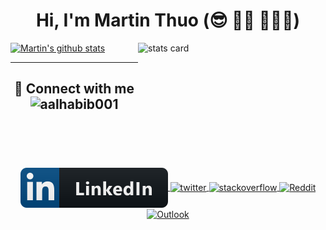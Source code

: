 
<!--
<h2>👨🏾‍💻 Skills</h2><br>

| <a href="https://nodejs.org/en/docs/"><img src="https://github.com/keikomori/icons-badges/blob/master/icons/NodeJS/nodejs.svg" alt="nodeJS" width="40" height="40" /> | <a href="https://www.python.org"><img src="https://github.com/keikomori/icons-badges/blob/master/icons/Python/python.svg" alt="python" width="40" height="40"/> | <a href="https://www.java.com"><img src="https://github.com/keikomori/icons-badges/blob/master/icons/Java/java.png" alt="java" width="40" height="40"/> | <a href="https://www.learn-c.org"><img src="https://github.com/keikomori/icons-badges/blob/master/icons/C/c.svg" alt="c" width="40" height="40"/> | <a href="https://www.learncpp.com/"><img src="https://github.com/keikomori/icons-badges/blob/master/icons/C%20%2B%2B/c.svg" alt="python" width="40" height="40"/> | <a href="https://developer.android.com/studio/"><img src="https://github.com/keikomori/icons-badges/blob/master/icons/Android/android.svg" alt="androidstudio" width="40" height="40"/> | <a href="https://code.visualstudio.com"><img src="https://github.com/keikomori/icons-badges/blob/master/icons/VSCode/vscode.svg" alt="vscode" width="40" height="40"/> | <a href="https://git-scm.com/"><img src="https://github.com/keikomori/icons-badges/blob/master/icons/Git/git.svg" alt="git" width="40" height="40"/> | <a href="https://bitbucket.org/"><img src="https://github.com/keikomori/icons-badges/blob/master/icons/Bitbucket/bitbucket.svg" alt="bitbucket" width="40" height="40"/> | <a href="https://gitlab.com/"><img src="https://github.com/keikomori/icons-badges/blob/master/icons/GitLab/gitlab.svg" alt="gitlab" width="40" height="40"/> | <a href="https://ubuntu.com/"><img src="https://github.com/keikomori/icons-badges/blob/master/icons/Ubuntu/ubuntu.svg" alt="ubuntu" width="40" height="40"/> | <a href="https://www.microsoft.com/pt-br/windows/"><img src="https://github.com/keikomori/icons-badges/blob/master/icons/Windows/windows.svg" alt="windows" width="40" height="40"/> | <a href="https://www.debian.org/"><img src="https://github.com/keikomori/icons-badges/blob/master/icons/Debian/debian_original.svg" alt="debian" width="40" height="40"/> |   
|---|---|---|---|---|---|---|---|---|---|---|---|---|


 <br>
 <br>

 -->
 
 <h1 align="center">Hi, I'm Martin Thuo (😎 🏊🏽 🚵🏼‍♂️)</h1>
 
 

<img align="right" alt= "stats card" height="200px" width="300px" src="https://github-readme-streak-stats.herokuapp.com/?user=mertoenjosh&theme=radical">

[![Martin's github stats](https://github-readme-stats.vercel.app/api?username=mertoenjosh&show_icons=true&count_private=true&theme=radical)](https://github.com/mertoenjosh/github-readme-stats)



<hr> 

 
<h2 align="center">📡 Connect with me <img src="https://komarev.com/ghpvc/?username=mertoenjosh&label=Profile%20views&color=0e75b6&style=flat" alt="aalhabib001" /></h2>

<p align="center">
  <a href="https://www.linkedin.com/in/martin-n-thuo-31b3131a3/">
    <img align="center" src="https://github.com/ryihan/ryihan-material/blob/main/Icon/linkedin.svg" alt="linkedin" />
  </a>
  
  <a href="https://twitter.com/mertoenjosh">
    <img align="center" src="https://github.com/keikomori/icons-badges/blob/master/badges/Twitter/twitter.svg" alt="twitter" />
  </a>
  
  
  <a href="https://stackoverflow.com/users/13045473/martoe3301">
    <img align="center" src="https://github.com/keikomori/icons-badges/blob/master/badges/Stackoverflow/stackoverflow.svg" alt="stackoverflow" />
  </a>
  
  <a href="https://www.reddit.com/user/m_3301">
    <img align="center" src="https://github.com/keikomori/icons-badges/blob/master/badges/Reddit/reddit.svg" alt="Reddit" />
  </a>
  
  <a href="mailto:mertoenjosh@mylife.mku.ac.ke">
    <img align="center" src="https://github.com/keikomori/icons-badges/blob/master/badges/Outlook/outlook.svg" alt="Outlook" />
  </a>
  

  
  
</p>



<!-- <p align="center">To find me on other platforms <br> 👇🏼</p>
<p align="center">
<a href="https://twitter.com/mertoenjosh">
  <img align="center" src="https://img.pngio.com/twitter-logo-transparent-png-stickpng-twitter-logo-transparent-background-png-400_400.png" width="5%" height="5%" />
</a>


<a href="https://www.linkedin.com/in/martin-njoroge-31b3131a3/">
  <img align="center" src="https://omnisec.dk/wp-content/uploads/2020/01/linkedin-blue-style-logo-png-0-300x300.png" width="5%" height="5%" />
</a>


 
<a href="https://www.sololearn.com/profile/11793304">
  <img align="center" src="https://www.sololearn.com/Icons/Courses/0.png" width="5%" height="5%" />
</a>

</p>

 -->



